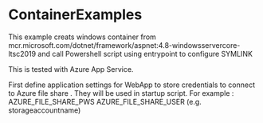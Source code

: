 # ContainerExamples

This example creats windows container from mcr.microsoft.com/dotnet/framework/aspnet:4.8-windowsservercore-ltsc2019 and call Powershell script using entrypoint to configure SYMLINK

This is tested with Azure App Service.

First define application settings for WebApp to store credentials to connect to Azure file share . They will be used in startup script.
For example : 
AZURE_FILE_SHARE_PWS
AZURE_FILE_SHARE_USER  (e.g. storageaccountname)

